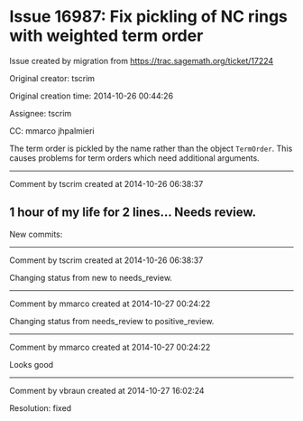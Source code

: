 # Issue 16987: Fix pickling of NC rings with weighted term order

Issue created by migration from https://trac.sagemath.org/ticket/17224

Original creator: tscrim

Original creation time: 2014-10-26 00:44:26

Assignee: tscrim

CC:  mmarco jhpalmieri

The term order is pickled by the name rather than the object `TermOrder`. This causes problems for term orders which need additional arguments.


---

Comment by tscrim created at 2014-10-26 06:38:37

1 hour of my life for 2 lines... Needs review.
----
New commits:


---

Comment by tscrim created at 2014-10-26 06:38:37

Changing status from new to needs_review.


---

Comment by mmarco created at 2014-10-27 00:24:22

Changing status from needs_review to positive_review.


---

Comment by mmarco created at 2014-10-27 00:24:22

Looks good


---

Comment by vbraun created at 2014-10-27 16:02:24

Resolution: fixed
